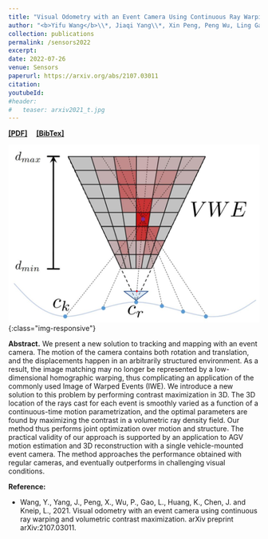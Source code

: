 ```yaml
---
title: "Visual Odometry with an Event Camera Using Continuous Ray Warping and Volumetric Contrast Maximization"
author: "<b>Yifu Wang</b>\\*, Jiaqi Yang\\*, Xin Peng, Peng Wu, Ling Gao, Kun Huang, Jiaben Chen, Laurent Kneip."
collection: publications
permalink: /sensors2022
excerpt: 
date: 2022-07-26
venue: Sensors
paperurl: https://arxiv.org/abs/2107.03011
citation: 
youtubeId: 
#header:
#   teaser: arxiv2021_t.jpg
---
```


<a href="https://1fwang.github.io/files/arxiv2021.pdf" target="_blank"><b>[PDF]</b></a>&emsp;
<a href="https://1fwang.github.io/files/wang2021visual.txt" target="_blank"><b>[BibTex]</b></a>

![firenet_banner](/images/arxiv2021.jpg){:class="img-responsive"}

<b>Abstract.</b> 
We present a new solution to tracking and mapping with an event camera. The motion of the camera contains both rotation and translation, and the displacements happen in an arbitrarily structured environment. As a result, the image matching may no longer be represented by a low-dimensional homographic warping, thus complicating an application of the commonly used Image of Warped Events (IWE). We introduce a new solution to this problem by performing contrast maximization in 3D. The 3D location of the rays cast for each event is smoothly varied as a function of a continuous-time motion parametrization, and the optimal parameters are found by maximizing the contrast in a volumetric ray density field. Our method thus performs joint optimization over motion and structure. The practical validity of our approach is supported by an application to AGV motion estimation and 3D reconstruction with a single vehicle-mounted event camera. The method approaches the performance obtained with regular cameras, and eventually outperforms in challenging visual conditions.

<b>Reference:</b>
* Wang, Y., Yang, J., Peng, X., Wu, P., Gao, L., Huang, K., Chen, J. and Kneip, L., 2021. Visual odometry with an event camera using continuous ray warping and volumetric contrast maximization. arXiv preprint arXiv:2107.03011.
